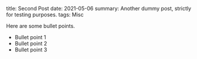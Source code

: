 title: Second Post
date: 2021-05-06
summary: Another dummy post, strictly for testing purposes.
tags: Misc


Here are some bullet points.

- Bullet point 1
- Bullet point 2
- Bullet point 3